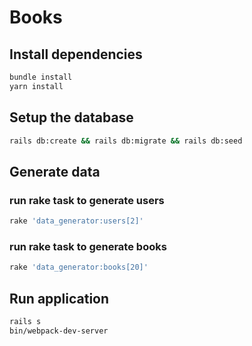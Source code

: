 # Books

## Install dependencies
```bash
bundle install
yarn install
```

## Setup the database
```bash
rails db:create && rails db:migrate && rails db:seed
```

## Generate data

### run rake task to generate users
```bash
rake 'data_generator:users[2]'
```

### run rake task to generate books
```bash
rake 'data_generator:books[20]'
```

## Run application

```bash
rails s
bin/webpack-dev-server
```
